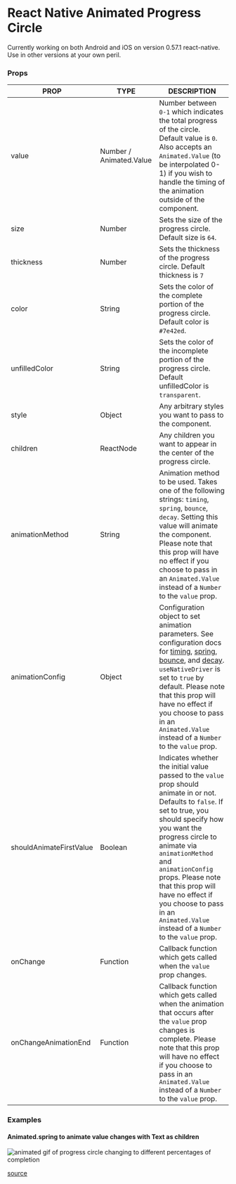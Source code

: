 # React Native Animated Progress Circle

Currently working on both Android and iOS on version 0.57.1 react-native. Use in other versions at your own peril.

### Props

| PROP                    | TYPE                    | DESCRIPTION                                                                                                                                                                                                                                                                                                                                                                                                                                                                                                                                                          |
| ----------------------- | ----------------------- | -------------------------------------------------------------------------------------------------------------------------------------------------------------------------------------------------------------------------------------------------------------------------------------------------------------------------------------------------------------------------------------------------------------------------------------------------------------------------------------------------------------------------------------------------------------------- |
| value                   | Number / Animated.Value | Number between `0-1` which indicates the total progress of the circle. Default value is `0`. Also accepts an `Animated.Value` (to be interpolated 0-1) if you wish to handle the timing of the animation outside of the component.                                                                                                                                                                                                                                                                                                                                   |
| size                    | Number                  | Sets the size of the progress circle. Default size is `64`.                                                                                                                                                                                                                                                                                                                                                                                                                                                                                                          |
| thickness               | Number                  | Sets the thickness of the progress circle. Default thickness is `7`                                                                                                                                                                                                                                                                                                                                                                                                                                                                                                  |
| color                   | String                  | Sets the color of the complete portion of the progress circle. Default color is `#7e42ed`.                                                                                                                                                                                                                                                                                                                                                                                                                                                                           |
| unfilledColor           | String                  | Sets the color of the incomplete portion of the progress circle. Default unfilledColor is `transparent`.                                                                                                                                                                                                                                                                                                                                                                                                                                                             |
| style                   | Object                  | Any arbitrary styles you want to pass to the component.                                                                                                                                                                                                                                                                                                                                                                                                                                                                                                              |
| children                | ReactNode               | Any children you want to appear in the center of the progress circle.                                                                                                                                                                                                                                                                                                                                                                                                                                                                                                |
| animationMethod         | String                  | Animation method to be used. Takes one of the following strings: `timing`, `spring`, `bounce`, `decay`. Setting this value will animate the component. Please note that this prop will have no effect if you choose to pass in an `Animated.Value` instead of a `Number` to the `value` prop.                                                                                                                                                                                                                                                                        |
| animationConfig         | Object                  | Configuration object to set animation parameters. See configuration docs for [timing](https://facebook.github.io/react-native/docs/animated#timing), [spring](https://facebook.github.io/react-native/docs/animated#spring), [bounce](https://facebook.github.io/react-native/docs/animated#bounce), and [decay](https://facebook.github.io/react-native/docs/animated#decay). `useNativeDriver` is set to `true` by default. Please note that this prop will have no effect if you choose to pass in an `Animated.Value` instead of a `Number` to the `value` prop. |
| shouldAnimateFirstValue | Boolean                 | Indicates whether the initial value passed to the `value` prop should animate in or not. Defaults to `false`. If set to true, you should specify how you want the progress circle to animate via `animationMethod` and `animationConfig` props. Please note that this prop will have no effect if you choose to pass in an `Animated.Value` instead of a `Number` to the `value` prop.                                                                                                                                                                               |
| onChange                | Function                | Callback function which gets called when the `value` prop changes.                                                                                                                                                                                                                                                                                                                                                                                                                                                                                                   |
| onChangeAnimationEnd    | Function                | Callback function which gets called when the animation that occurs after the `value` prop changes is complete. Please note that this prop will have no effect if you choose to pass in an `Animated.Value` instead of a `Number` to the `value` prop.                                                                                                                                                                                                                                                                                                                |

### Examples

#### Animated.spring to animate value changes with Text as children

![animated gif of progress circle changing to different percentages of completion](https://raw.githubusercontent.com/simonsteer/rn-animated-progress-circle/master/examples/animated-spring.gif)

[source](https://github.com/simonsteer/rn-animated-progress-circle/blob/master/examples/AnimatedSpring.js)
